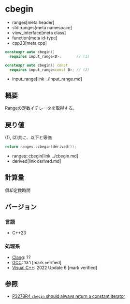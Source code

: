 # cbegin
* ranges[meta header]
* std::ranges[meta namespace]
* view_interface[meta class]
* function[meta id-type]
* cpp23[meta cpp]

```cpp
constexpr auto cbegin()
  requires input_range<D>;       // (1)

constexpr auto cbegin() const
  requires input_range<const D>; // (2)
```
* input_range[link ../input_range.md]

## 概要

Rangeの定数イテレータを取得する。

## 戻り値

(1), (2)共に、以下と等価

```cpp
return ranges::cbegin(derived());
```
* ranges::cbegin[link ../cbegin.md]
* derived[link derived.md]

## 計算量
償却定数時間

## バージョン
### 言語
- C++23

### 処理系
- [Clang](/implementation.md#clang): ??
- [GCC](/implementation.md#gcc): 13.1 [mark verified]
- [Visual C++](/implementation.md#visual_cpp): 2022 Update 6 [mark verified]

## 参照

- [P2278R4 `cbegin` should always return a constant iterator](https://www.open-std.org/jtc1/sc22/wg21/docs/papers/2022/p2278r4.html)
